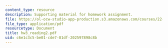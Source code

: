 ```yaml
---
content_type: resource
description: Supporting material for homework assignment.
file: https://ol-ocw-studio-app-production.s3.amazonaws.com/courses/22-39-integration-of-reactor-design-operations-and-safety-fall-2006/c6e1c3c5be01cde781df202597898c8b_hw3_reading2.pdf
file_type: application/pdf
resourcetype: Document
title: hw3_reading2.pdf
uid: c6e1c3c5-be01-cde7-81df-202597898c8b
---
```

